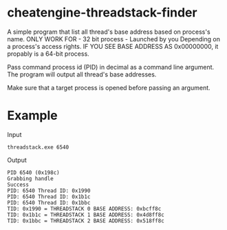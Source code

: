 # cheatengine-threadstack-finder
A simple program that list all thread's base address based on process's name.
ONLY WORK FOR 
	- 32 bit process
	- Launched by you
Depending on a process's access rights.
IF YOU SEE BASE ADDRESS AS 0x00000000, it propably is a 64-bit process.

Pass command process id (PID) in decimal as a command line argument.
The program will output all thread's base addresses.

Make sure that a target process is opened before passing an argument.

# Example
Input
```
threadstack.exe 6540
```
Output
```
PID 6540 (0x198c)
Grabbing handle
Success
PID: 6540 Thread ID: 0x1990
PID: 6540 Thread ID: 0x1b1c
PID: 6540 Thread ID: 0x1bbc
TID: 0x1990 = THREADSTACK 0 BASE ADDRESS: 0xbcff8c
TID: 0x1b1c = THREADSTACK 1 BASE ADDRESS: 0x4d8ff8c
TID: 0x1bbc = THREADSTACK 2 BASE ADDRESS: 0x518ff8c
```
